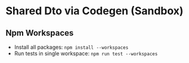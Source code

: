 # Shared Dto via Codegen (Sandbox)


## Npm Workspaces

* Install all packages: `npm install --workspaces`
* Run tests in single workspace: `npm run test --workspaces`
